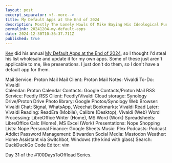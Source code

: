```yaml
---
layout: post
excerpt_separator: <!--more-->
title: My Default Apps at the End of 2024 
description: Mostly The Lonely Howls Of Mike Baying His Ideological Purity At The Moon
permalink: 20241204-my-default-apps
date: 2024-12-30T10:36:37.711Z
published: true
---
```


[Kev](https://fosstodon.org/@kev) did his annual [My Default Apps at the End of 2024](https://kevquirk.com/blog/my-default-apps-at-the-end-of-2024), so I thought I'd steal his list wholesale and update it for my own apps. Some of these just aren't applicable to me, like presenations. I just don't do them, so I don't have a default app for them.

Mail Service: Proton Mail
Mail Client: Proton Mail 
Notes: Vivaldi 
To-Do: Vivaldi  
Calendar: Proton Calendar 
Contacts: Google Contacts/Proton Mail
RSS Service: Feedly 
RSS Client: Feedly/Vivaldi 
Cloud storage: Synology Drive/Proton Drive
Photo library: Google Photos/Synology 
Web Browser: Vivaldi
Chat: Signal, WhatsApp, Weechat
Bookmarks: Vivaldi 
Read Later: Vivaldi 
Reading: ReadEra (Mobile), Calibre (Desktop), Vivaldi (Web)
Word Processing: LibreOffice Writer (Home), MS Word (Work)
Spreadsheets: LibreOffice Calc (Home), MS Excel (Work)
Presentations: Nope 
Shopping Lists: Nope 
Personal Finance: Google Sheets 
Music: Plex 
Podcasts: Podcast Addict 
Password Management: Bitwarden
Social Media: Mastodon
Weather: Home Assistant via Switchbot, Windows (the kind with glass) 
Search: DuckDuckGo
Code Editor: vim 

Day 31 of the #100DaysToOffload Series.
